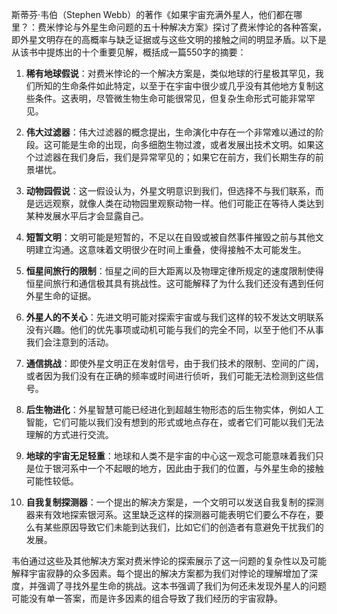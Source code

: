 斯蒂芬·韦伯（Stephen Webb）的著作《如果宇宙充满外星人，他们都在哪里？：费米悖论与外星生命问题的五十种解决方案》探讨了费米悖论的各种答案，即外星文明存在的高概率与缺乏证据或与这些文明的接触之间的明显矛盾。以下是从该书中提炼出的十个重要见解，概括成一篇550字的摘要：

1. **稀有地球假说**：对费米悖论的一个解决方案是，类似地球的行星极其罕见，我们所知的生命条件如此特定，以至于在宇宙中很少或几乎没有其他地方复制这些条件。这表明，尽管微生物生命可能很常见，但复杂生命形式可能非常罕见。

2. **伟大过滤器**：伟大过滤器的概念提出，生命演化中存在一个非常难以通过的阶段。这可能是生命的出现，向多细胞生物过渡，或者发展出技术文明。如果这个过滤器在我们身后，我们是异常罕见的；如果它在前方，我们长期生存的前景堪忧。

3. **动物园假说**：这一假设认为，外星文明意识到我们，但选择不与我们联系，而是远远观察，就像人类在动物园里观察动物一样。他们可能正在等待人类达到某种发展水平后才会显露自己。

4. **短暂文明**：文明可能是短暂的，不足以在自毁或被自然事件摧毁之前与其他文明建立沟通。这意味着文明很少在时间上重叠，使得接触不太可能发生。

5. **恒星间旅行的限制**：恒星之间的巨大距离以及物理定律所规定的速度限制使得恒星间旅行和通信极其具有挑战性。这可能解释了为什么我们还没有遇到任何外星生命的证据。

6. **外星人的不关心**：先进文明可能对探索宇宙或与我们这样的较不发达文明联系没有兴趣。他们的优先事项或动机可能与我们的完全不同，以至于他们不从事我们会注意到的活动。

7. **通信挑战**：即使外星文明正在发射信号，由于我们技术的限制、空间的广阔，或者因为我们没有在正确的频率或时间进行侦听，我们可能无法检测到这些信号。

8. **后生物进化**：外星智慧可能已经进化到超越生物形态的后生物实体，例如人工智能，它们可能以我们没有想到的形式或地点存在，或者它们可能以我们无法理解的方式进行交流。

9. **地球的宇宙无足轻重**：地球和人类不是宇宙的中心这一观念可能意味着我们只是位于银河系中一个不起眼的地方，因此由于我们的位置，与外星生命的接触可能性较低。

10. **自我复制探测器**：一个提出的解决方案是，一个文明可以发送自我复制的探测器来有效地探索银河系。这里缺乏这样的探测器可能表明它们要么不存在，要么有某些原因导致它们未能到达我们，比如它们的创造者有意避免干扰我们的发展。

韦伯通过这些及其他解决方案对费米悖论的探索展示了这一问题的复杂性以及可能解释宇宙寂静的众多因素。每个提出的解决方案都为我们对悖论的理解增加了深度，并强调了寻找外星生命的挑战。这本书强调了我们为何还未发现外星人的问题可能没有单一答案，而是许多因素的组合导致了我们经历的宇宙寂静。
